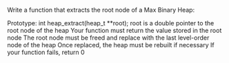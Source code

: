 Write a function that extracts the root node of a Max Binary Heap:

Prototype: int heap_extract(heap_t **root); root is a double pointer to the root node of the heap Your function must return the value stored in the root node The root node must be freed and replace with the last level-order node of the heap Once replaced, the heap must be rebuilt if necessary If your function fails, return 0
